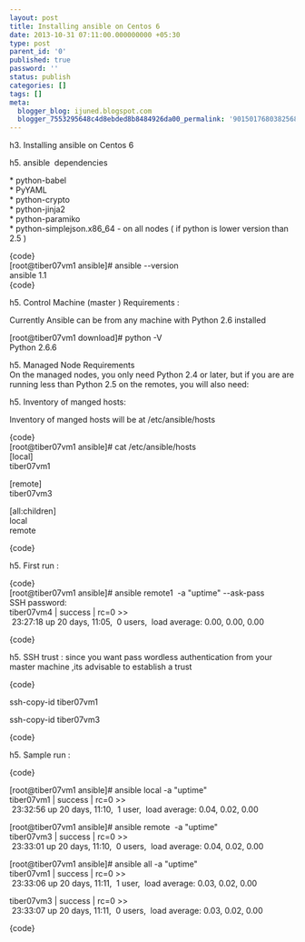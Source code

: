 ```yaml
---
layout: post
title: Installing ansible on Centos 6
date: 2013-10-31 07:11:00.000000000 +05:30
type: post
parent_id: '0'
published: true
password: ''
status: publish
categories: []
tags: []
meta:
  blogger_blog: ijuned.blogspot.com
  blogger_7553295648c4d8ebded8b8484926da00_permalink: '9015017680382568040'
---
```

<div dir="ltr" style="text-align:left;">h3. Installing ansible on Centos 6</p>
<p>h5. ansible  dependencies</p>
<p>* python-babel<br />* PyYAML     <br />* python-crypto      <br />* python-jinja2      <br />* python-paramiko <br />* python-simplejson.x86_64 - on all nodes ( if python is lower version than 2.5 )</p>
<p>{code}<br />[root@tiber07vm1 ansible]# ansible --version<br />ansible 1.1<br />{code}</p>
<p>h5. Control Machine (master ) Requirements :</p>
<p>Currently Ansible can be from any machine with Python 2.6 installed</p>
<p>[root@tiber07vm1 download]# python -V<br />Python 2.6.6</p>
<p>h5. Managed Node Requirements<br />On the managed nodes, you only need Python 2.4 or later, but if you are are running less than Python 2.5 on the remotes, you will also need:</p>
<p>h5. Inventory of manged hosts:</p>
<p>Inventory of manged hosts will be at /etc/ansible/hosts</p>
<p>{code}<br />[root@tiber07vm1 ansible]# cat /etc/ansible/hosts<br />[local]<br />tiber07vm1</p>
<p>[remote]<br />tiber07vm3</p>
<p>[all:children]<br />local<br />remote</p>
<p>{code}</p>
<p>h5. First run :</p>
<p>{code}<br />[root@tiber07vm1 ansible]# ansible remote1  -a "uptime" --ask-pass<br />SSH password:<br />tiber07vm4 | success | rc=0 &gt;&gt;<br /> 23:27:18 up 20 days, 11:05,  0 users,  load average: 0.00, 0.00, 0.00</p>
<p>{code}</p>
<p>h5. SSH trust : since you want pass wordless authentication from your master machine ,its advisable to establish a trust</p>
<p>{code}</p>
<p>ssh-copy-id tiber07vm1</p>
<p>ssh-copy-id tiber07vm3</p>
<p>{code}</p>
<p>h5. Sample run :</p>
<p>{code}</p>
<p>[root@tiber07vm1 ansible]# ansible local -a "uptime"<br />tiber07vm1 | success | rc=0 &gt;&gt;<br /> 23:32:56 up 20 days, 11:10,  1 user,  load average: 0.04, 0.02, 0.00</p>
<p>[root@tiber07vm1 ansible]# ansible remote  -a "uptime"<br />tiber07vm3 | success | rc=0 &gt;&gt;<br /> 23:33:01 up 20 days, 11:10,  0 users,  load average: 0.04, 0.02, 0.00</p>
<p>[root@tiber07vm1 ansible]# ansible all -a "uptime"<br />tiber07vm1 | success | rc=0 &gt;&gt;<br /> 23:33:06 up 20 days, 11:11,  1 user,  load average: 0.03, 0.02, 0.00</p>
<p>tiber07vm3 | success | rc=0 &gt;&gt;<br /> 23:33:07 up 20 days, 11:11,  0 users,  load average: 0.03, 0.02, 0.00</p>
<p>{code}
<div></div>
</div>
